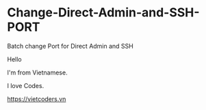 # Change-Direct-Admin-and-SSH-PORT
Batch change Port for Direct Admin and SSH

Hello

I'm from Vietnamese.

I love Codes.

https://vietcoders.vn
